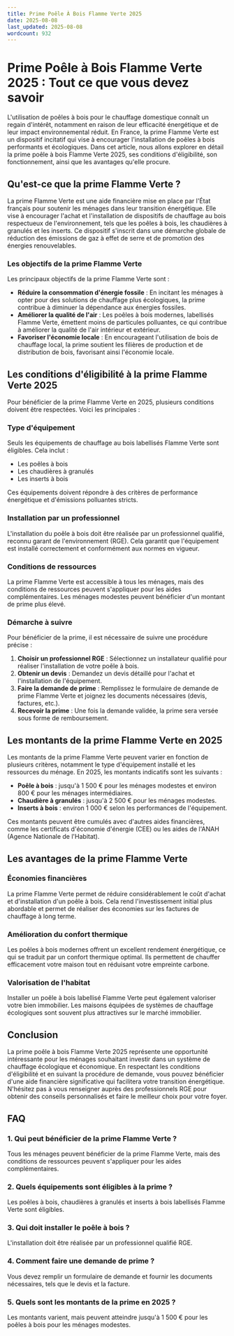 ```yaml
---
title: Prime Poêle À Bois Flamme Verte 2025
date: 2025-08-08
last_updated: 2025-08-08
wordcount: 932
---
```


# Prime Poêle à Bois Flamme Verte 2025 : Tout ce que vous devez savoir

L'utilisation de poêles à bois pour le chauffage domestique connaît un regain d'intérêt, notamment en raison de leur efficacité énergétique et de leur impact environnemental réduit. En France, la prime Flamme Verte est un dispositif incitatif qui vise à encourager l'installation de poêles à bois performants et écologiques. Dans cet article, nous allons explorer en détail la prime poêle à bois Flamme Verte 2025, ses conditions d'éligibilité, son fonctionnement, ainsi que les avantages qu'elle procure.

## Qu'est-ce que la prime Flamme Verte ?

La prime Flamme Verte est une aide financière mise en place par l'État français pour soutenir les ménages dans leur transition énergétique. Elle vise à encourager l'achat et l'installation de dispositifs de chauffage au bois respectueux de l'environnement, tels que les poêles à bois, les chaudières à granulés et les inserts. Ce dispositif s'inscrit dans une démarche globale de réduction des émissions de gaz à effet de serre et de promotion des énergies renouvelables.

### Les objectifs de la prime Flamme Verte

Les principaux objectifs de la prime Flamme Verte sont :

- **Réduire la consommation d'énergie fossile** : En incitant les ménages à opter pour des solutions de chauffage plus écologiques, la prime contribue à diminuer la dépendance aux énergies fossiles.
- **Améliorer la qualité de l'air** : Les poêles à bois modernes, labellisés Flamme Verte, émettent moins de particules polluantes, ce qui contribue à améliorer la qualité de l'air intérieur et extérieur.
- **Favoriser l'économie locale** : En encourageant l'utilisation de bois de chauffage local, la prime soutient les filières de production et de distribution de bois, favorisant ainsi l'économie locale.

## Les conditions d'éligibilité à la prime Flamme Verte 2025

Pour bénéficier de la prime Flamme Verte en 2025, plusieurs conditions doivent être respectées. Voici les principales :

### Type d'équipement

Seuls les équipements de chauffage au bois labellisés Flamme Verte sont éligibles. Cela inclut :

- Les poêles à bois
- Les chaudières à granulés
- Les inserts à bois

Ces équipements doivent répondre à des critères de performance énergétique et d'émissions polluantes stricts.

### Installation par un professionnel

L'installation du poêle à bois doit être réalisée par un professionnel qualifié, reconnu garant de l'environnement (RGE). Cela garantit que l'équipement est installé correctement et conformément aux normes en vigueur.

### Conditions de ressources

La prime Flamme Verte est accessible à tous les ménages, mais des conditions de ressources peuvent s'appliquer pour les aides complémentaires. Les ménages modestes peuvent bénéficier d'un montant de prime plus élevé.

### Démarche à suivre

Pour bénéficier de la prime, il est nécessaire de suivre une procédure précise :

1. **Choisir un professionnel RGE** : Sélectionnez un installateur qualifié pour réaliser l'installation de votre poêle à bois.
2. **Obtenir un devis** : Demandez un devis détaillé pour l'achat et l'installation de l'équipement.
3. **Faire la demande de prime** : Remplissez le formulaire de demande de prime Flamme Verte et joignez les documents nécessaires (devis, factures, etc.).
4. **Recevoir la prime** : Une fois la demande validée, la prime sera versée sous forme de remboursement.

## Les montants de la prime Flamme Verte en 2025

Les montants de la prime Flamme Verte peuvent varier en fonction de plusieurs critères, notamment le type d'équipement installé et les ressources du ménage. En 2025, les montants indicatifs sont les suivants :

- **Poêle à bois** : jusqu'à 1 500 € pour les ménages modestes et environ 800 € pour les ménages intermédiaires.
- **Chaudière à granulés** : jusqu'à 2 500 € pour les ménages modestes.
- **Inserts à bois** : environ 1 000 € selon les performances de l'équipement.

Ces montants peuvent être cumulés avec d'autres aides financières, comme les certificats d'économie d'énergie (CEE) ou les aides de l'ANAH (Agence Nationale de l'Habitat).

## Les avantages de la prime Flamme Verte

### Économies financières

La prime Flamme Verte permet de réduire considérablement le coût d'achat et d'installation d'un poêle à bois. Cela rend l'investissement initial plus abordable et permet de réaliser des économies sur les factures de chauffage à long terme.

### Amélioration du confort thermique

Les poêles à bois modernes offrent un excellent rendement énergétique, ce qui se traduit par un confort thermique optimal. Ils permettent de chauffer efficacement votre maison tout en réduisant votre empreinte carbone.

### Valorisation de l'habitat

Installer un poêle à bois labellisé Flamme Verte peut également valoriser votre bien immobilier. Les maisons équipées de systèmes de chauffage écologiques sont souvent plus attractives sur le marché immobilier.

## Conclusion

La prime poêle à bois Flamme Verte 2025 représente une opportunité intéressante pour les ménages souhaitant investir dans un système de chauffage écologique et économique. En respectant les conditions d'éligibilité et en suivant la procédure de demande, vous pouvez bénéficier d'une aide financière significative qui facilitera votre transition énergétique. N'hésitez pas à vous renseigner auprès des professionnels RGE pour obtenir des conseils personnalisés et faire le meilleur choix pour votre foyer.

## FAQ

### 1. Qui peut bénéficier de la prime Flamme Verte ?

Tous les ménages peuvent bénéficier de la prime Flamme Verte, mais des conditions de ressources peuvent s'appliquer pour les aides complémentaires.

### 2. Quels équipements sont éligibles à la prime ?

Les poêles à bois, chaudières à granulés et inserts à bois labellisés Flamme Verte sont éligibles.

### 3. Qui doit installer le poêle à bois ?

L'installation doit être réalisée par un professionnel qualifié RGE.

### 4. Comment faire une demande de prime ?

Vous devez remplir un formulaire de demande et fournir les documents nécessaires, tels que le devis et la facture.

### 5. Quels sont les montants de la prime en 2025 ?

Les montants varient, mais peuvent atteindre jusqu'à 1 500 € pour les poêles à bois pour les ménages modestes.